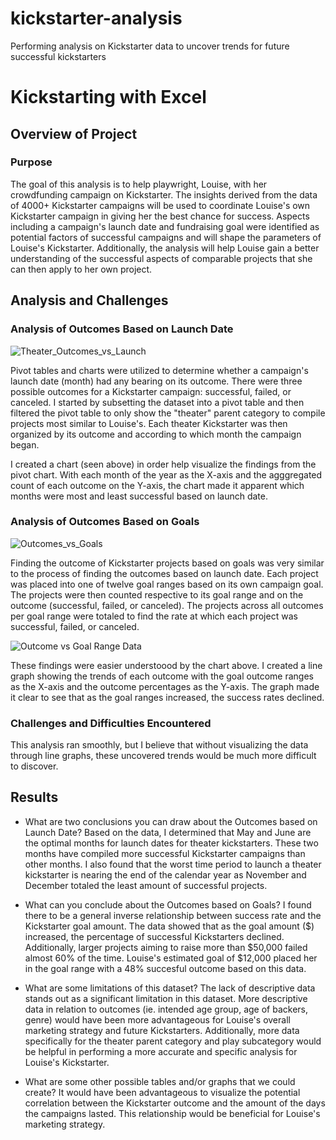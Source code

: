 # kickstarter-analysis
Performing analysis on Kickstarter data to uncover trends for future successful kickstarters
# Kickstarting with Excel

## Overview of Project


### Purpose
The goal of this analysis is to help playwright, Louise, with her crowdfunding campaign on Kickstarter. The insights derived from the data of 4000+ Kickstarter campaigns will be used to coordinate Louise's own Kickstarter campaign in giving her the best chance for success. Aspects including a campaign's launch date and fundraising goal were identified as potential factors of successful campaigns and will shape the parameters of Louise's Kickstarter.  Additionally, the analysis will help Louise gain a better understanding of the successful aspects of comparable projects that she can then apply to her own project.

## Analysis and Challenges

### Analysis of Outcomes Based on Launch Date

![Theater_Outcomes_vs_Launch](https://user-images.githubusercontent.com/96351306/148727385-2af25cbc-90a0-4a20-adb7-e397e988777c.png)

Pivot tables and charts were utilized to determine whether a campaign's launch date (month) had any bearing on its outcome. There were three possible outcomes for a Kickstarter campaign: successful, failed, or canceled. I started by subsetting the dataset into a pivot table and then filtered the pivot table to only show the "theater" parent category to compile projects most similar to Louise's. Each theater Kickstarter was then organized by its outcome and according to which month the campaign began.

I created a chart (seen above) in order help visualize the findings from the pivot chart. With each month of the year as the X-axis and the agggregated count of each outcome on the Y-axis, the chart made it apparent which months were most and least successful based on launch date.

### Analysis of Outcomes Based on Goals

![Outcomes_vs_Goals](https://user-images.githubusercontent.com/96351306/148727507-c0c2d531-fae3-41e8-895f-ecdb5b5924c3.png)

Finding the outcome of Kickstarter projects based on goals was very similar to the process of finding the outcomes based on launch date. Each project was placed into one of twelve goal ranges based on its own campaign goal. The projects were then counted respective to its goal range and on the outcome (successful, failed, or canceled). The projects across all outcomes per goal range were totaled to find the rate at which each project was successful, failed, or canceled. 

![Outcome vs Goal Range Data](https://user-images.githubusercontent.com/96351306/148730328-ae769f74-6fcb-4661-bc03-1a0dfb797536.png)


These findings were easier understoood by the chart above. I created a line graph showing the trends of each outcome with the goal outcome ranges as the X-axis  and the outcome percentages as the Y-axis. The graph made it clear to see that as the goal ranges increased, the success rates declined.

### Challenges and Difficulties Encountered

This analysis ran smoothly, but I believe that without visualizing the data through line graphs, these uncovered trends would be much more difficult to discover. 

## Results

- What are two conclusions you can draw about the Outcomes based on Launch Date?
Based on the data, I determined that May and June are the optimal months for launch dates for theater kickstarters. These two months have compiled more successful Kickstarter campaigns than other months. I also found that the worst time period to launch a theater kickstarter is nearing the end of the calendar year as November and December totaled the least amount of successful projects.

- What can you conclude about the Outcomes based on Goals?
I found there to be a general inverse relationship between success rate and the Kickstarter goal amount. The data showed that as the goal amount ($) increased, the percentage of successful Kickstarters declined. Additionally, larger projects aiming to raise more than $50,000 failed almost 60% of the time. Louise's estimated goal of $12,000 placed her in the goal range with a 48% succesful outcome based on this data.

- What are some limitations of this dataset?
The lack of descriptive data stands out as a significant limitation in this dataset. More descriptive data in relation to outcomes (ie. intended age group, age of backers, genre) would have been more advantageous for Louise's overall marketing strategy and future Kickstarters. Additionally, more data specifically for the theater parent category and play subcategory would be helpful in performing a more accurate and specific analysis for Louise's Kickstarter.

- What are some other possible tables and/or graphs that we could create?
It would have been advantageous to visualize the potential correlation between the Kickstarter outcome and the amount of the days the campaigns lasted. This relationship would be beneficial for Louise's marketing strategy.
